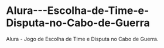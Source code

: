 # Alura---Escolha-de-Time-e-Disputa-no-Cabo-de-Guerra
Alura - Jogo de Escolha de Time e Disputa no Cabo de Guerra.
